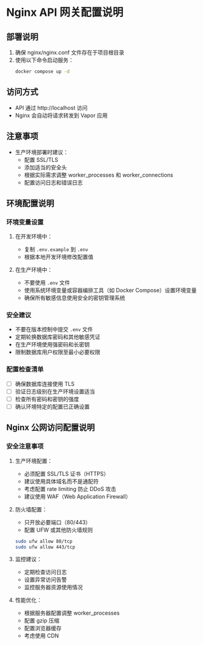 # Nginx API 网关配置说明

## 部署说明
1. 确保 nginx/nginx.conf 文件存在于项目根目录
2. 使用以下命令启动服务：
   ```bash
   docker compose up -d
   ```

## 访问方式
- API 通过 http://localhost 访问
- Nginx 会自动将请求转发到 Vapor 应用

## 注意事项
- 生产环境部署时建议：
  - 配置 SSL/TLS
  - 添加适当的安全头
  - 根据实际需求调整 worker_processes 和 worker_connections
  - 配置访问日志和错误日志

## 环境配置说明

### 环境变量设置
1. 在开发环境中：
   - 复制 `.env.example` 到 `.env`
   - 根据本地开发环境修改配置值

2. 在生产环境中：
   - 不要使用 `.env` 文件
   - 使用系统环境变量或容器编排工具（如 Docker Compose）设置环境变量
   - 确保所有敏感信息使用安全的密钥管理系统

### 安全建议
- 不要在版本控制中提交 `.env` 文件
- 定期轮换数据库密码和其他敏感凭证
- 在生产环境使用强密码和长密钥
- 限制数据库用户权限至最小必要权限

### 配置检查清单
- [ ] 确保数据库连接使用 TLS
- [ ] 验证日志级别在生产环境设置适当
- [ ] 检查所有密码和密钥的强度
- [ ] 确认环境特定的配置已正确设置

## Nginx 公网访问配置说明

### 安全注意事项
1. 生产环境配置：
   - 必须配置 SSL/TLS 证书（HTTPS）
   - 建议使用具体域名而不是通配符
   - 考虑配置 rate limiting 防止 DDoS 攻击
   - 建议使用 WAF（Web Application Firewall）

2. 防火墙配置：
   - 只开放必要端口（80/443）
   - 配置 UFW 或其他防火墙规则
   ```bash
   sudo ufw allow 80/tcp
   sudo ufw allow 443/tcp
   ```

3. 监控建议：
   - 定期检查访问日志
   - 设置异常访问告警
   - 监控服务器资源使用情况

4. 性能优化：
   - 根据服务器配置调整 worker_processes
   - 配置 gzip 压缩
   - 配置浏览器缓存
   - 考虑使用 CDN 